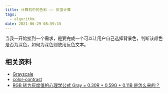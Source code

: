 ```yaml
---
title: 计算机中的色彩 —— 灰度计算
tags:
  - algorithm
date: 2021-06-29 08:59:15
---
```


当我一开始接到一个需求，是要完成一个可以让用户自己选择背景色，判断该颜色是否为深色，如何为深色则使用反色文本。



## 相关资料

- [Grayscale](https://en.wikipedia.org/wiki/Grayscale)
- [color-contrast](https://www.w3.org/TR/AERT/#color-contrast)
- [RGB 转为灰度值的心理学公式 Gray = 0.30R + 0.59G + 0.11B 是怎么来的？](https://www.zhihu.com/question/22039410)
